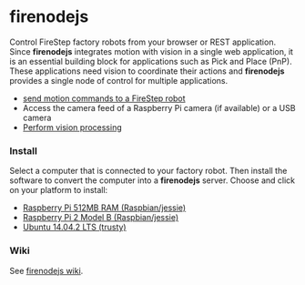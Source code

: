 # firenodejs
Control FireStep factory robots from your browser or REST application.
Since **firenodejs** integrates motion with vision in a single web application,
it is an essential building block for applications such as Pick and Place (PnP).
These applications need vision to coordinate their actions and **firenodejs**
provides a single node of control for multiple applications.

* [send motion commands to a FireStep robot](http://github.com/firepick1/FireStep)
* Access the camera feed of a Raspberry Pi camera (if available) or a USB camera
* [Perform vision processing](http://github.com/firepick1/FireSight)

### Install
Select a computer that is connected to your factory robot. Then
install the software to convert the computer into a **firenodejs** server.
Choose and click on your platform to install:

* [Raspberry Pi 512MB RAM (Raspbian/jessie)](https://github.com/firepick1/firenodejs/wiki/Raspberry-Pi#raspberry-pi-512mb-original)
* [Raspberry Pi 2 Model B (Raspbian/jessie)](https://github.com/firepick1/firenodejs/wiki/Raspberry-Pi#raspberry-pi-2-model-b)
* [Ubuntu 14.04.2 LTS (trusty)](http://github.com/firepick1/firenodejs/wiki/Install)

### Wiki
See [firenodejs wiki](http://github.com/firepick1/firenodejs/wiki).
